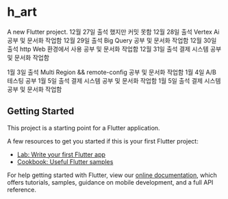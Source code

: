 # h_art

A new Flutter project.
12월 27일 출석 했지만 커밋 못함
12월 28일 출석 Vertex Ai 공부 및 문서화 작업함
12월 29일 출석 Big Query 공부 및 문서화 작업함
12월 30일 출석 http Web 환경에서 사용 공부 및 문서화 작업함
12월 31일 출석 결제 시스템 공부 및 문서화 작업함

1월 3일 출석 Multi Region && remote-config 공부 및 문서화 작업함
1월 4일 A/B 테스팅 공부
1월 5일 출석 결제 시스템 공부 및 문서화 작업함
1월 5일 출석 결제 시스템 공부 및 문서화 작업함
## Getting Started

This project is a starting point for a Flutter application.

A few resources to get you started if this is your first Flutter project:

- [Lab: Write your first Flutter app](https://flutter.dev/docs/get-started/codelab)
- [Cookbook: Useful Flutter samples](https://flutter.dev/docs/cookbook)

For help getting started with Flutter, view our
[online documentation](https://flutter.dev/docs), which offers tutorials,
samples, guidance on mobile development, and a full API reference.
